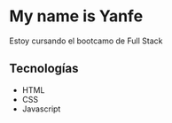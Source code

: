 # My name is Yanfe

Estoy cursando el bootcamo de Full Stack

## Tecnologías

- HTML
- CSS
- Javascript
